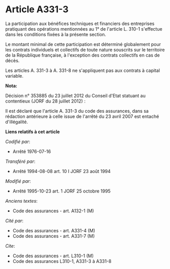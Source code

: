 # Article A331-3

La participation aux bénéfices techniques et financiers des entreprises pratiquant des opérations mentionnées au 1° de
l'article L. 310-1 s'effectue dans les conditions fixées à la présente section.

Le montant minimal de cette participation est déterminé globalement pour les contrats individuels et collectifs de toute
nature souscrits sur le territoire de la République française, à l'exception des contrats collectifs en cas de décès.

Les articles A. 331-3 à A. 331-8 ne s'appliquent pas aux contrats à capital variable.

**Nota:**

Décision n° 353885 du 23 juillet 2012 du Conseil d'Etat statuant au contentieux (JORF du 28 juillet 2012) :

Il est déclaré que l'article A. 331-3 du code des assurances, dans sa rédaction antérieure à celle issue de l'arrêté du 23
avril 2007 est entaché d'illégalité.

**Liens relatifs à cet article**

_Codifié par_:

  - Arrêté 1976-07-16

_Transféré par_:

  - Arrêté 1994-08-08 art. 10 I JORF 23 août 1994

_Modifié par_:

  - Arrêté 1995-10-23 art. 1 JORF 25 octobre 1995

_Anciens textes_:

  - Code des assurances - art. A132-1 (M)

_Cité par_:

  - Code des assurances - art. A331-4 (M)
  - Code des assurances - art. A331-7 (M)

_Cite_:

  - Code des assurances - art. L310-1 (M)
  - Code des assurances L310-1, A331-3 à A331-8

